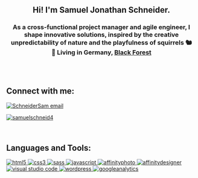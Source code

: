 <br>
<br>

<h2 align=center>Hi! I'm Samuel Jonathan Schneider.</h2>
<h3 align=center>As a cross-functional project manager and agile engineer, I shape innovative solutions, inspired by the creative unpredictability of nature and the playfulness of squirrels 🐿<br>🌲 Living in Germany, <a href="https://goo.gl/maps/yqxCkCvaanBDVWXA8" target="_blank">Black Forest</a></h3>
<br>
<br>
<h2 align="left">Connect with me:</h2>
<p align="left">
<a href="mailto: mail@sjschneider.de" target="blank"><img align="center" src="https://img.icons8.com/dotty/40/000000/email.png" alt="SchneiderSam email" />
</a>
</p>
<p align="left">
<a href="https://twitter.com/SamuelSchneide4" rel="noopener noreferrer" target="_blank"> <img src="https://img.shields.io/twitter/follow/samuelschneid4?logo=twitter&style=for-the-badge" alt="samuelschneid4" /></a>
</p>
<br>

<h2 align="left">Languages and Tools:</h2>
<p align="left">
<a href="https://www.w3.org/html/" target="_blank"> <img src="https://img.shields.io/badge/HTML5-E34F26?style=for-the-badge&logo=html5&logoColor=white" alt="html5" /> </a>
<a href="https://www.w3schools.com/css/" target="_blank"> <img src="https://img.shields.io/badge/CSS3-1572B6?style=for-the-badge&logo=css3&logoColor=white" alt="css3" /> </a>
<a href="https://sass-lang.com" target="_blank"> <img src="https://img.shields.io/badge/Sass-CC6699?style=for-the-badge&logo=sass&logoColor=white" alt="sass" /> </a>
<a href="https://developer.mozilla.org/en-US/docs/Web/JavaScript" target="_blank"> <img src="https://img.shields.io/badge/JavaScript-323330?style=for-the-badge&logo=javascript&logoColor=F7DF1Eg" alt="javascript" </a>
<a href="https://affinity.serif.com/de/photo/" target="_blank"> <img src="https://img.shields.io/badge/affinityphoto-%237E4DD2.svg?style=for-the-badge&logo=affinity-photo&logoColor=white" alt="affinityphoto" </a>
<a href="https://affinity.serif.com/de/designer/" target="_blank"> <img src="https://img.shields.io/badge/affinitydesginer-%231B72BE.svg?style=for-the-badge&logo=affinity-designer&logoColor=white" alt="affinitydesigner" </a>
<a href="https://code.visualstudio.com/" target="_blank"> <img src="https://img.shields.io/badge/Visual_Studio_Code-0078D4?style=for-the-badge&logo=visual%20studio%20code&logoColor=white" alt="visual studio code" /> </a>
<a href="https://wordpress.org/" target="_blank"> <img src="https://img.shields.io/badge/Wordpress-21759B?style=for-the-badge&logo=wordpress&logoColor=white" alt="wordpress" /> </a>
<a href="https://marketingplatform.google.com/intl/en/about/analytics/" target="_blank"> <img src="https://img.shields.io/badge/Google%20Analytics-E37400?style=for-the-badge&logo=google%20analytics&logoColor=white" alt="googleanalytics" /> </a>
</p>
<br>

<!---
SchneiderSam/SchneiderSam is a ✨ special ✨ repository because its `README.md` (this file) appears on your GitHub profile.
You can click the Preview link to take a look at your changes.
--->
